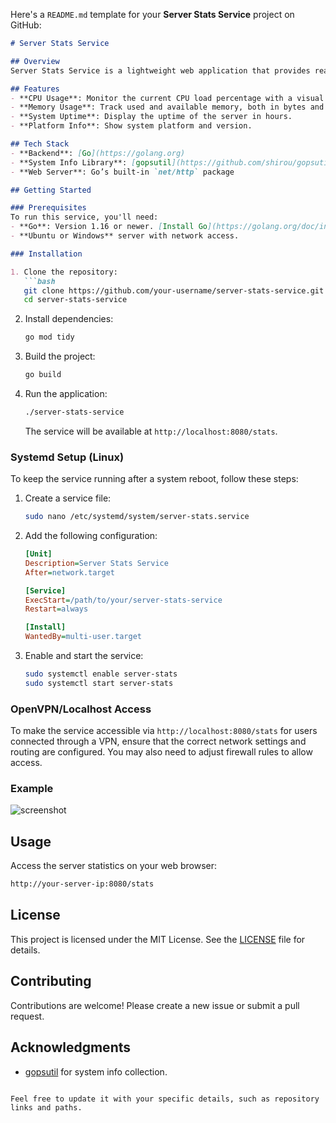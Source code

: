 Here's a `README.md` template for your **Server Stats Service** project on GitHub:

```markdown
# Server Stats Service

## Overview
Server Stats Service is a lightweight web application that provides real-time server statistics such as CPU usage, memory usage, and system information. It is built using Go with the `gopsutil` package for system information collection and serves the stats via a web interface accessible at `http://localhost:8080/stats`.

## Features
- **CPU Usage**: Monitor the current CPU load percentage with a visual progress bar.
- **Memory Usage**: Track used and available memory, both in bytes and as a percentage, along with a progress bar.
- **System Uptime**: Display the uptime of the server in hours.
- **Platform Info**: Show system platform and version.

## Tech Stack
- **Backend**: [Go](https://golang.org)
- **System Info Library**: [gopsutil](https://github.com/shirou/gopsutil)
- **Web Server**: Go’s built-in `net/http` package

## Getting Started

### Prerequisites
To run this service, you'll need:
- **Go**: Version 1.16 or newer. [Install Go](https://golang.org/doc/install)
- **Ubuntu or Windows** server with network access.

### Installation

1. Clone the repository:
   ```bash
   git clone https://github.com/your-username/server-stats-service.git
   cd server-stats-service
   ```

2. Install dependencies:
   ```bash
   go mod tidy
   ```

3. Build the project:
   ```bash
   go build
   ```

4. Run the application:
   ```bash
   ./server-stats-service
   ```

   The service will be available at `http://localhost:8080/stats`.

### Systemd Setup (Linux)

To keep the service running after a system reboot, follow these steps:

1. Create a service file:
   ```bash
   sudo nano /etc/systemd/system/server-stats.service
   ```

2. Add the following configuration:
   ```ini
   [Unit]
   Description=Server Stats Service
   After=network.target

   [Service]
   ExecStart=/path/to/your/server-stats-service
   Restart=always

   [Install]
   WantedBy=multi-user.target
   ```

3. Enable and start the service:
   ```bash
   sudo systemctl enable server-stats
   sudo systemctl start server-stats
   ```

### OpenVPN/Localhost Access
To make the service accessible via `http://localhost:8080/stats` for users connected through a VPN, ensure that the correct network settings and routing are configured. You may also need to adjust firewall rules to allow access.

### Example
![screenshot](screenshot.png)

## Usage
Access the server statistics on your web browser:
```bash
http://your-server-ip:8080/stats
```

## License
This project is licensed under the MIT License. See the [LICENSE](LICENSE) file for details.

## Contributing
Contributions are welcome! Please create a new issue or submit a pull request.

## Acknowledgments
- [gopsutil](https://github.com/shirou/gopsutil) for system info collection.
```

Feel free to update it with your specific details, such as repository links and paths.
